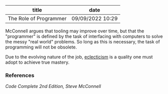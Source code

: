 | title | date |
|---|---|
| The Role of Programmer | 09/09/2022 10:29 |

McConnell argues that tooling may improve over time, but that the "programmer" is
defined by the task of interfacing with computers to solve the messy "real world" 
problems. So long as this is necessary, the task of programming will not be obsolete.

Due to the evolving nature of the job, [eclecticism](1664029473.md) is a quality
one must adopt to achieve true mastery.

### References
_Code Complete 2nd Edition, Steve McConnell_
